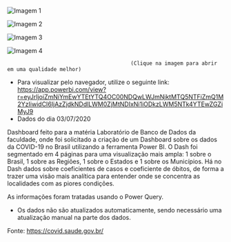 ![Imagem 1](https://user-images.githubusercontent.com/65839541/86504099-180f9680-bd8b-11ea-957b-a87697957350.png)

![Imagem 2](https://user-images.githubusercontent.com/65839541/86504100-1b0a8700-bd8b-11ea-94e1-44d8fb220df0.png)

![Imagem 3](https://user-images.githubusercontent.com/65839541/86504101-1c3bb400-bd8b-11ea-8f1b-73c83fa582b0.png)

![Imagem 4](https://user-images.githubusercontent.com/65839541/86504102-1d6ce100-bd8b-11ea-8116-f327d3f24560.png)


                                            (Clique na imagem para abrir em uma qualidade melhor)
                                            
  * Para visualizar pelo navegador, utilize o seguinte link: https://app.powerbi.com/view?r=eyJrIjoiZmNiYmEwYTEtYTQ4OC00NDQwLWJmNjktMTQ5NTFiZmQ1M2YzIiwidCI6IjAzZjdkNDdlLWM0ZjMtNDIxNi1iODkzLWM5NTk4YTEwZGZiMyJ9
  * Dados do dia 03/07/2020
                                            
  Dashboard feito para a matéria Laboratório de Banco de Dados da faculdade, onde foi solicitado a criação de um Dashboard sobre os dados da COVID-19 no Brasil utilizando a ferramenta Power BI.
  O Dash foi segmentado em 4 páginas para uma visualização mais ampla: 1 sobre o Brasil, 1 sobre as Regiões, 1 sobre o Estados e 1 sobre os Municípios.
  Há no Dash dados sobre coeficientes de casos e coeficiente de óbitos, de forma a trazer uma visão mais analítica para entender onde se concentra as localidades com as piores condições.
  
  As informações foram tratadas usando o Power Query.
  
  * Os dados não são atualizados automaticamente, sendo necessário uma atualização manual na parte dos dados.
  
  Fonte: https://covid.saude.gov.br/
